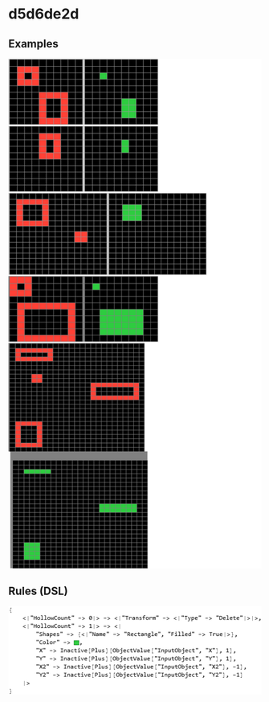 # d5d6de2d

## Examples

![ARC examples for d5d6de2d](examples.png?raw=true)

## Rules (DSL)

![DSL rules for d5d6de2d](rules.png?raw=true)

